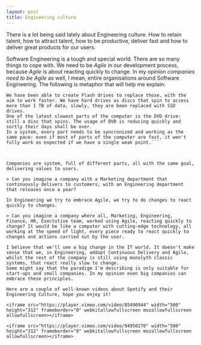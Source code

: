 ```yaml
---
layout: post
title: Engineering culture
---
```

There is a lot being said lately about Engineering culture. How to retain talent, how to attract talent, how to be productive, deliver fast and how to deliver great products for our users.

Software Engineering is a tough and special world. There are so many things to cope with. 
We need to be *Agile* in our development process, because *Agile* is about reacting quickly to change.
In my opinion *companies need to be Agile* as well, I mean, entire organisations around Software Engineering. The following is metaphor that will help me explain:



```We have been able to replace any mechanical part in our computers. Before, we used to have discs everywhere, diskettes to store some info.
We have been able to create Flash drives to replace those, with the aim to work faster. We have hard drives as discs that spin to access more than 1 TB of data, slowly, they are been replaced with SSD drives.
One of the latest slowest parts of the computer is the DVD drive: still a disc that spins. The usage of DVD is reducing quickly and sortly their days shall be over.
In a system, every part needs to be syncronized and working as the same pace: even if most of parts of the computer are fast, it won't fully work as expected if we have a single weak point.```



Companies are system, full of different parts, all with the same goal, delivering values to users. 

> Can you imagine a company with a Marketing department that continuously delivers to customers, with an Engineering department that releases once a year? 

In Engineering we try to embrace Agile, we try to do changes to react quickly to changes.

> Can you imagine a company where all, Marketing, Engineering, Finance, HR, Exectutive team, worked using Agile, reacting quickly to change? It would be like a computer with cutting-edge technology, all working at the speed of light, every piece ready to react quickly to changes and actions carried out by the user.

I believe that we'll see a big change in the IT world. It doesn't make sense that we, in Engineering, addopt Continuous Delivery and Agile, whilst the rest of the company is still using monolyth classic systems, that react really slow to change.
Some might say that the paradigm I'm describing is only suitable for start-ups and small companies. In my opinion even big companies can embrace these principles.

Here are a couple of well-known videos about Spotify and their Engineering Culture, hope you enjoy it!

<iframe src="https://player.vimeo.com/video/85490944" width="500" height="312" frameborder="0" webkitallowfullscreen mozallowfullscreen allowfullscreen></iframe>

<iframe src="https://player.vimeo.com/video/94950270" width="500" height="312" frameborder="0" webkitallowfullscreen mozallowfullscreen allowfullscreen></iframe>
